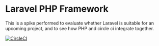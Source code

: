 # Laravel PHP Framework

This is a spike performed to evaluate whether Laravel is suitable for an upcoming project, and to see how PHP and circle ci integrate together.

[![CircleCI](https://circleci.com/gh/gemcfadyen/PHPLaravelSpike.svg?style=svg)](https://circleci.com/gh/gemcfadyen/PHPLaravelSpike)

